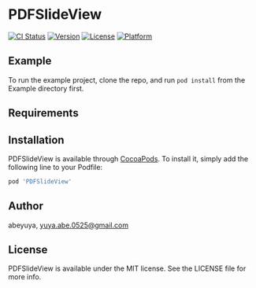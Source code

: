 # PDFSlideView

[![CI Status](http://img.shields.io/travis/abeyuya/PDFSlideView.svg?style=flat)](https://travis-ci.org/abeyuya/PDFSlideView)
[![Version](https://img.shields.io/cocoapods/v/PDFSlideView.svg?style=flat)](http://cocoapods.org/pods/PDFSlideView)
[![License](https://img.shields.io/cocoapods/l/PDFSlideView.svg?style=flat)](http://cocoapods.org/pods/PDFSlideView)
[![Platform](https://img.shields.io/cocoapods/p/PDFSlideView.svg?style=flat)](http://cocoapods.org/pods/PDFSlideView)

## Example

To run the example project, clone the repo, and run `pod install` from the Example directory first.

## Requirements

## Installation

PDFSlideView is available through [CocoaPods](http://cocoapods.org). To install
it, simply add the following line to your Podfile:

```ruby
pod 'PDFSlideView'
```

## Author

abeyuya, yuya.abe.0525@gmail.com

## License

PDFSlideView is available under the MIT license. See the LICENSE file for more info.
